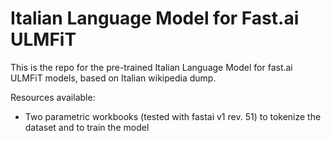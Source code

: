 # Italian Language Model for Fast.ai ULMFiT
This is the repo for the pre-trained Italian Language Model for fast.ai ULMFiT models, based on Italian wikipedia dump.

Resources available:
* Two parametric workbooks (tested with fastai v1 rev. 51) to tokenize the dataset and to train the model

